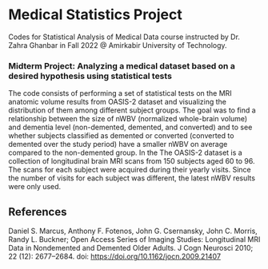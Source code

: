 # Medical Statistics Project
Codes for Statistical Analysis of Medical Data course instructed by Dr. Zahra Ghanbar in Fall 2022 @ Amirkabir University of Technology.
### Midterm Project: Analyzing a medical dataset based on a desired hypothesis using statistical tests  
The code consists of performing a set of statistical tests on the MRI anatomic volume results from OASIS-2 dataset and visualizing the distribution of them among different subject groups. The goal was to find a relationship between the size of nWBV (normalized whole-brain volume) and dementia level (non-demented, demented, and converted) and to see whether subjects classified as demented or converted (converted to demented over the study period) have a smaller nWBV on average compared to the non-demented group. In the 
The OASIS-2 dataset is a collection of longitudinal brain MRI scans from 150 subjects aged 60 to 96.
The scans for each subject were acquired during their yearly visits. Since the number of visits for each subject was different, the latest nWBV results were only used.

## References
Daniel S. Marcus, Anthony F. Fotenos, John G. Csernansky, John C. Morris, Randy L. Buckner; Open Access Series of Imaging Studies: Longitudinal MRI Data in Nondemented and Demented Older Adults. J Cogn Neurosci 2010; 22 (12): 2677–2684. doi: https://doi.org/10.1162/jocn.2009.21407
